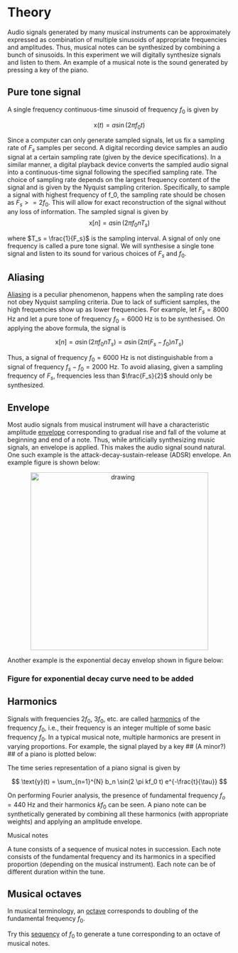 
# Theory #
Audio signals generated by many musical instruments can be approximately expressed as combination of multiple sinusoids of appropriate frequencies and amplitudes. Thus, musical notes can be synthesized by combining a bunch of sinusoids. In this experiment we will digitally synthesize signals and listen to them. An example of a musical note is the sound generated by pressing a key of the piano. 

## Pure tone signal ##

A single frequency continuous-time sinusoid of frequency $f_0$ is given by  

$$ \text{x}(t) = a \sin(2 \pi f_0 t) $$

Since a computer can only generate sampled signals, let us fix a sampling rate of $F_s$ samples per second. A digital recording device samples an audio signal at a certain sampling rate (given by the device specifications). In a similar manner, a digital playback device converts the sampled audio signal into a continuous-time signal following the specified sampling rate. The choice of sampling rate depends on the largest frequency content of the signal and is given by the Nyquist sampling criterion. Specifically, to sample a signal with highest frequency of f_0, the sampling rate should be chosen as $F_s >= 2 f_0$. This will allow for exact reconstruction of the signal without any loss of information. The sampled signal is given by 
 $$ \text{x}[n] = a \sin(2 \pi f_0 n T_s) $$

where $T_s = \frac{1}{F_s}$ is the sampling interval. A signal of only one frequency is called a pure tone signal. We will synthesise a single tone signal and listen to its sound for various choices of $F_s$ and $f_0$. 

## Aliasing ##  
[Aliasing](https://en.wikipedia.org/wiki/Aliasing.)
 is a peculiar phenomenon, happens when the sampling rate does not obey Nyquist sampling criteria. Due to lack of sufficient samples, the high frequencies show up as lower frequencies. For example, let $F_s = 8000$ Hz and let a pure tone of frequency $f_0 = 6000$ Hz is to be synthesised. On applying the above formula, the signal is 

$$ \text{x}[n] = a \sin(2 \pi f_0 n T_s) = a \sin(2 \pi (F_s-f_0) n T_s) $$

Thus, a signal of frequency $f_0 = 6000$ Hz is not distinguishable from a signal of frequency $f_s-f_0 = 2000$ Hz. To avoid aliasing, given a sampling frequency of $F_s$, frequencies less than $\frac{F_s}{2}$ should only be synthesized. 

## Envelope ##

Most audio signals from musical instrument will have a characteristic amplitude [envelope](https://en.wikipedia.org/wiki/Envelope_(music).) corresponding to gradual rise and fall of the volume at beginning and end of a note. Thus, while artificially synthesizing music signals, an envelope is applied. This makes the audio signal sound natural. One such example is the attack-decay-sustain-release (ADSR) envelope. An example figure is shown below: 

<p align="center"><img src="ADSR.png" alt="drawing" width="400"/>

Another example is the exponential decay envelop shown in figure below: 

### Figure for exponential decay curve need to be added ### 


## Harmonics ##

Signals with frequencies $2f_0$, $3f_0$, etc. are called [harmonics](https://en.wikipedia.org/wiki/Harmonic_series_(music).) of the frequency $f_0$, i.e., their frequency is an integer multiple of some basic frequency $f_0$. In a typical musical note, multiple harmonics are present in varying proportions. For example, the signal played by a key ## (A minor?) ## of a piano is plotted below: 

The time series representation of a piano signal is given by

$$ \text{y}(t) = \sum_{n=1}^{N} b_n \sin(2 \pi kf_0 t) e^{-\frac{t}{\tau}}  $$

On performing Fourier analysis, the presence of fundamental frequency $f_o = 440$ Hz and their harmonics $k f_0$ can be seen. A piano note can be synthetically generated by combining all these harmonics (with appropriate weights) and applying an amplitude envelope. 
 
Musical notes 

A tune consists of a sequence of musical notes in succession. Each note consists of the fundamental frequency and its harmonics in a specified proportion (depending on the musical instrument). Each note can be of different duration within the tune. 

## Musical octaves ##
In musical terminology, an [octave](https://en.wikipedia.org/wiki/Octave) corresponds to doubling of the fundamental frequency $f_0$. 

Try this [sequency](https://pages.mtu.edu/~suits/notefreqs.html)  of $f_0$ to generate a tune corresponding to an octave of musical notes.

